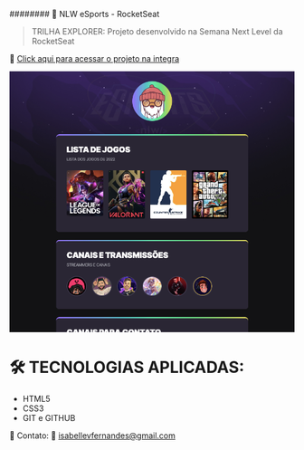######## 🚀 NLW eSports - RocketSeat

> TRILHA EXPLORER: Projeto desenvolvido na Semana Next Level da RocketSeat

🔗 [Click aqui para acessar o projeto na integra](https://zabisfer.github.io/Projeto-NLW-RocketSeat/)

![preview](/assets/preview.png)   


# 🛠 TECNOLOGIAS APLICADAS:

- HTML5
- CSS3
- GIT e GITHUB

🧡 Contato:
📧 isabellevfernandes@gmail.com







 
